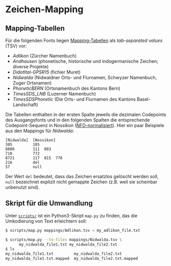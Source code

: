 # Zeichen-Mapping

## Mapping-Tabellen

Für die folgenden Fonts liegen [Mapping-Tabellen](https://github.com/idiotikon-ch/nossikon/tree/master/mappings) als *tab-separated values* (TSV) vor:

- *Adlikon* (Zürcher Namenbuch)
- *Andhausen* (phonetische, historische und indogermanische Zeichen; diverse Projekte)
- *DidotItal-GPSR15* (fichier Muret)
- *Nidwalda* (Nidwaldner Orts- und Flurnamen, Schwyzer Namenbuch, Zuger Ortsnamen)
- *PhoneticBERN* (Ortsnamenbuch des Kantons Bern)
- *TimesSDS_LNB* (Luzerner Namenbuch)
- *TimesSDSPhonetic* (Die Orts- und Flurnamen des Kantons Basel-Landschaft)

Die Tabellen enthalten in der ersten Spalte jeweils die dezimalen Codepoints des Ausgangsfonts und in den folgenden Spalten die entsprechende Codepoint-Sequenz in Nossikon ([NFD-normalisiert](https://unicode.org/reports/tr15/#Norm_Forms)). Hier ein paar Beispiele aus den Mappings für *Nidwalda*:

```
[Nidwalda]  [Nossikon]
305         105
8800        111  803
710         772
8721        117  815  776
216         del
57          null
```

Der Wert `del` bedeutet, dass das Zeichen ersatzlos gelöscht werden soll, `null` bezeichnet explizit nicht gemappte Zeichen (z.B. weil sie scheinbar unbenutzt sind).

## Skript für die Umwandlung

Unter [`scripts/`](https://github.com/idiotikon-ch/nossikon/tree/master/scripts) ist ein Python3-Skript `map.py` zu finden, das die Umkodierung von Text erleichtern soll:

```bash
$ scripts/map.py mappings/Adlikon.tsv < my_adlikon_file.txt
```

```bash
$ scripts/map.py --to-files mappings/Nidwalda.tsv \
      my_nidwalda_file1.txt my_nidwalda_file2.txt
$ ls
my_nidwalda_file1.txt         my_nidwalda_file2.txt
my_nidwalda_file1.txt.mapped  my_nidwalda_file2.txt.mapped
```
